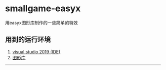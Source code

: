 # smallgame-easyx
用easyx图形库制作的一些简单的特效

用到的运行环境
--------------
1. [visual studio 2019 (IDE)](https://visualstudio.microsoft.com/zh-hans/vs/)
2. [图形库](https://easyx.cn/)



----------------------------




